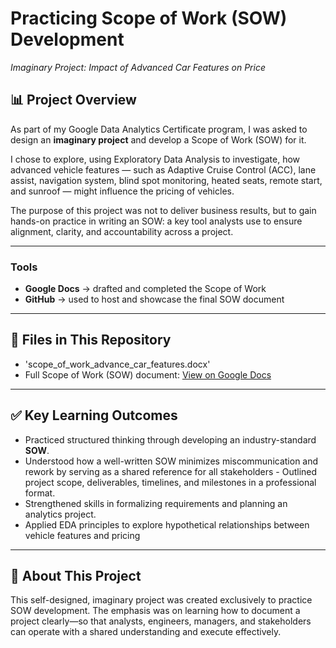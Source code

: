 # Practicing Scope of Work (SOW) Development  
*Imaginary Project: Impact of Advanced Car Features on Price*

## 📊 Project Overview  
As part of my Google Data Analytics Certificate program, I was asked to design an **imaginary project** and develop a Scope of Work (SOW) for it.  

I chose to explore, using Exploratory Data Analysis to investigate, how advanced vehicle features — such as Adaptive Cruise Control (ACC), lane assist, navigation system, blind spot monitoring, heated seats, remote start, and sunroof — might influence the pricing of vehicles.  

The purpose of this project was not to deliver business results, but to gain hands-on practice in writing an SOW: a key tool analysts use to ensure alignment, clarity, and accountability across a project.  

---

### Tools  
- **Google Docs** → drafted and completed the Scope of Work  
- **GitHub** → used to host and showcase the final SOW document  

---

## 📁 Files in This Repository  
- 'scope_of_work_advance_car_features.docx'
- Full Scope of Work (SOW) document: [View on Google Docs](https://docs.google.com/document/d/1fLueR9UkjFfH1R_Qg8a0zIT6BnWEfSDs4X--TlgLfL4/edit?usp=sharing)  

---

## ✅ Key Learning Outcomes  
- Practiced structured thinking through developing an industry-standard **SOW**.  
- Understood how a well-written SOW minimizes miscommunication and rework by serving as a shared reference for all stakeholders  - Outlined project scope, deliverables, timelines, and milestones in a professional format.  
- Strengthened skills in formalizing requirements and planning an analytics project.  
- Applied EDA principles to explore hypothetical relationships between vehicle features and pricing  
---

## 🔗 About This Project  
This self-designed, imaginary project was created exclusively to practice SOW development. The emphasis was on learning how to document a project clearly—so that analysts, engineers, managers, and stakeholders can operate with a shared understanding and execute effectively.

